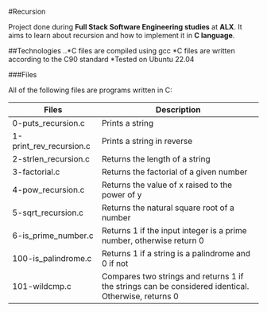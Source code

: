 #Recursion

Project done during **Full Stack Software Engineering studies** at **ALX**. It aims to learn about recursion and how to implement it in **C language**.

##Technologies
..*C files are compiled using gcc 
*C files are written according to the C90 standard
*Tested on Ubuntu 22.04

###Files

All of the following files are programs written in C: 

| Files | Description|
| ------------- | ------------- |
| 0-puts_recursion.c | 	Prints a string |
| 1-print_rev_recursion.c  |  	Prints a string in reverse |
|  2-strlen_recursion.c   |   	Returns the length of a string |
| 3-factorial.c  |   	Returns the factorial of a given number |
| 4-pow_recursion.c  |   	Returns the value of x raised to the power of y |
| 5-sqrt_recursion.c  | 	Returns the natural square root of a number |
| 6-is_prime_number.c | 	Returns 1 if the input integer is a prime number, otherwise return 0 |
|  100-is_palindrome.c   |  	Returns 1 if a string is a palindrome and 0 if not |
| 101-wildcmp.c  |	Compares two strings and returns 1 if the strings can be considered identical. Otherwise, returns 0 |

